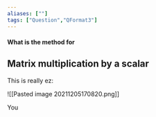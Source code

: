 ```yaml
---
aliases: [""]
tags: ["Question","QFormat3"]
---
```


#### What is the method for
## Matrix multiplication by a scalar
This is really ez:

![[Pasted image 20211205170820.png]]

You 
